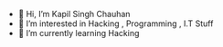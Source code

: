 - 👋 Hi, I’m Kapil Singh Chauhan
- 👀 I’m interested in Hacking , Programming , I.T Stuff
- 🌱 I’m currently learning Hacking

<!---
Divyansh616937/Divyansh616937 is a ✨ special ✨ repository because its `README.md` (this file) appears on your GitHub profile.
You can click the Preview link to take a look at your changes.
--->
